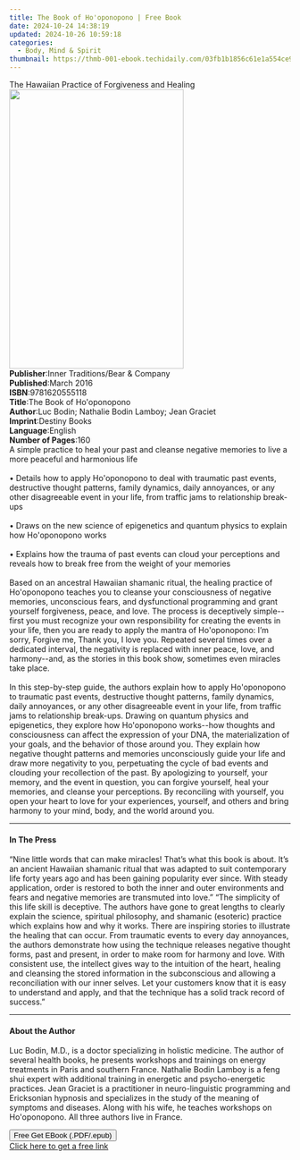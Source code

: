 ```yaml
---
title: The Book of Ho'oponopono | Free Book
date: 2024-10-24 14:38:19
updated: 2024-10-26 10:59:18
categories:
  - Body, Mind & Spirit
thumbnail: https://thmb-001-ebook.techidaily.com/03fb1b1856c61e1a554ce937f92cee0838cfe30329247ab5374e598e46e3c24b.jpg
---
```

<main id="book-container">
  <div class="flex flex-col">
    <div class="book-brief flex-1 py-6 px-4 sm:p-6 md:py-10 md:px-8">
      <!-- brief-->
      <div class="book-brief-main">
        The Hawaiian Practice of Forgiveness and Healing
      </div>
    </div>
    <div
      class="book-meta-info flex-1 grid gap-4 col-start-1 col-end-3 row-start-1 sm:mb-6 sm:grid-cols-4 lg:gap-6 lg:col-start-2 lg:row-end-6 lg:row-span-6 lg:mb-0"
    >
      <div
        class="book-meta-info-left place-content-center mt-4 p-4 text-sm leading-6 col-start-2 col-span-2 dark:text-slate-400"
      >
        <img
          class="w-full h-500 object-cover rounded-lg sm:h-255 sm:col-span-2 lg:col-span-full"
          src="https://img-001-ebook.techidaily.com/1d0659f33edf0557500a259f8695f5e6c44fa17c68d933e6dbf2e8d460f40199.jpg"
          alt=""
          width="312"
          height="500"
        />
      </div>
      <div
        class="book-meta-info-right mt-2 col-start-1 row-start-2 col-span-3 self-center"
      >
        <!-- meta data  -->
        <div class="flex flex-col px-4 md:px-8">
          <div class="flex-1">
            <strong>Publisher</strong>:<span class="px-2"
              >Inner Traditions/Bear &amp; Company</span
            >
          </div>
          <div class="flex-1">
            <strong>Published</strong>:<span class="px-2">March 2016</span>
          </div>
          <div class="flex-1">
            <strong>ISBN</strong>:<span class="px-2">9781620555118</span>
          </div>
          <div class="flex-1">
            <strong>Title</strong>:<span class="px-2"
              >The Book of Ho&#39;oponopono</span
            >
          </div>
          <div class="flex-1">
            <strong>Author</strong>:<span class="px-2"
              >Luc Bodin; Nathalie Bodin Lamboy; Jean Graciet</span
            >
          </div>
          <div class="flex-1">
            <strong>Imprint</strong>:<span class="px-2">Destiny Books</span>
          </div>
          <div class="flex-1">
            <strong>Language</strong>:<span class="px-2">English</span>
          </div>
          <div class="flex-1">
            <strong>Number of Pages</strong>:<span class="px-2">160</span>
          </div>
        </div>
      </div>
    </div>
    <div class="book-description flex-1 py-6 px-4 sm:p-6 md:py-10 md:px-8">
      <div class="book-description-main">
        <div accordion-content="" id="description">
          A simple practice to heal your past and cleanse negative memories to
          live a more peaceful and harmonious life <br /><br />• Details how to
          apply Ho'oponopono to deal with traumatic past events, destructive
          thought patterns, family dynamics, daily annoyances, or any other
          disagreeable event in your life, from traffic jams to relationship
          break-ups <br /><br />• Draws on the new science of epigenetics and
          quantum physics to explain how Ho'oponopono works <br /><br />•
          Explains how the trauma of past events can cloud your perceptions and
          reveals how to break free from the weight of your memories
          <br /><br />Based on an ancestral Hawaiian shamanic ritual, the
          healing practice of Ho'oponopono teaches you to cleanse your
          consciousness of negative memories, unconscious fears, and
          dysfunctional programming and grant yourself forgiveness, peace, and
          love. The process is deceptively simple--first you must recognize your
          own responsibility for creating the events in your life, then you are
          ready to apply the mantra of Ho'oponopono: I’m sorry, Forgive me,
          Thank you, I love you. Repeated several times over a dedicated
          interval, the negativity is replaced with inner peace, love, and
          harmony--and, as the stories in this book show, sometimes even
          miracles take place. <br /><br />In this step-by-step guide, the
          authors explain how to apply Ho'oponopono to traumatic past events,
          destructive thought patterns, family dynamics, daily annoyances, or
          any other disagreeable event in your life, from traffic jams to
          relationship break-ups. Drawing on quantum physics and epigenetics,
          they explore how Ho'oponopono works--how thoughts and consciousness
          can affect the expression of your DNA, the materialization of your
          goals, and the behavior of those around you. They explain how negative
          thought patterns and memories unconsciously guide your life and draw
          more negativity to you, perpetuating the cycle of bad events and
          clouding your recollection of the past. By apologizing to yourself,
          your memory, and the event in question, you can forgive yourself, heal
          your memories, and cleanse your perceptions. By reconciling with
          yourself, you open your heart to love for your experiences, yourself,
          and others and bring harmony to your mind, body, and the world around
          you.
        </div>
        <div class="accordion-fader"></div>
      </div>
    </div>
    <div class="book-excerpts flex-1 py-6 px-4 sm:p-6 md:py-10 md:px-8">
      <!-- excerpts-->
      <div class="book-excerpts-main">
        <hr />
        <h4 class="placeholder placeholder-heading">
          <span>In The Press</span>
        </h4>
        <p>
          “Nine little words that can make miracles! That’s what this book is
          about. It’s an ancient Hawaiian shamanic ritual that was adapted to
          suit contemporary life forty years ago and has been gaining popularity
          ever since. With steady application, order is restored to both the
          inner and outer environments and fears and negative memories are
          transmuted into love.” “The simplicity of this life skill is
          deceptive. The authors have gone to great lengths to clearly explain
          the science, spiritual philosophy, and shamanic (esoteric) practice
          which explains how and why it works. There are inspiring stories to
          illustrate the healing that can occur. From traumatic events to every
          day annoyances, the authors demonstrate how using the technique
          releases negative thought forms, past and present, in order to make
          room for harmony and love. With consistent use, the intellect gives
          way to the intuition of the heart, healing and cleansing the stored
          information in the subconscious and allowing a reconciliation with our
          inner selves. Let your customers know that it is easy to understand
          and apply, and that the technique has a solid track record of
          success.”
        </p>
      </div>
    </div>
    <div class="book-about-author flex-1 py-6 px-4 sm:p-6 md:py-10 md:px-8">
      <!-- about author-->
      <div class="book-main-author-main">
        <hr />
        <h4 class="placeholder placeholder-heading">
          <span>About the Author</span>
        </h4>
        <p>
          Luc Bodin, M.D., is a doctor specializing in holistic medicine. The
          author of several health books, he presents workshops and trainings on
          energy treatments in Paris and southern France. Nathalie Bodin Lamboy
          is a feng shui expert with additional training in energetic and
          psycho-energetic practices. Jean Graciet is a practitioner in
          neuro-linguistic programming and Ericksonian hypnosis and specializes
          in the study of the meaning of symptoms and diseases. Along with his
          wife, he teaches workshops on Ho'oponopono. All three authors live in
          France.
        </p>
      </div>
    </div>
    <div class="book-free-get flex-1 py-6 px-4 sm:p-6 md:py-10 md:px-8">
      <button
        id="btn-free-get"
        class="bg-blue-500 hover:bg-blue-700 text-white font-bold py-2 px-4 rounded"
      >
        Free Get EBook (.PDF/.epub)
      </button>
      <div id="countdown-display" class="px-2 text-lg mt-2"></div>
      <a
        id="free-link"
        class="hidden bg-blue-500 hover:bg-blue-700 text-white font-bold py-2 px-4 rounded"
        href="https://www.ebooks.com/en-us/book/95782713/the-book-of-ho-oponopono/luc-bodin/"
        target="_blank"
        >Click here to get a free link</a
      >
    </div>
    <script>
      let countdownTime = 0;
      let countdownInterval = null;
      document
        .getElementById('btn-free-get')
        .addEventListener('click', startCountdown);
      function startCountdown() {
        countdownTime = new Date().getTime() + 60000 * 3;
        countdownInterval = setInterval(updateCountdown, 1000);
        document.getElementById('btn-free-get').disabled = true;
        document
          .getElementById('btn-free-get')
          .classList.add('bg-gray-500', 'cursor-not-allowed');
      }
      function updateCountdown() {
        let currentTime = new Date().getTime();
        let timeLeft = countdownTime - currentTime;
        let secondsLeft = Math.floor(timeLeft / 1000);
        document.getElementById('countdown-display').innerHTML =
          `Remaining time: ${secondsLeft} seconds.`;
        if (secondsLeft <= 0) {
          clearInterval(countdownInterval);
          document.getElementById('btn-free-get').classList.add('hidden');
          document.getElementById('free-link').classList.remove('hidden');
          document.getElementById('countdown-display').innerHTML = '';
        }
      }
    </script>
  </div>
</main>
